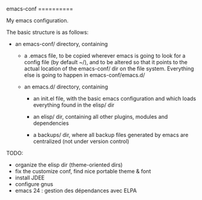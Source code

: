 emacs-conf ==========

My emacs configuration.

The basic structure is as follows:

- an emacs-conf/ directory, containing

  - a .emacs file, to be copied wherever emacs is going to look for a
    config file (by default ~/), and to be altered so that it points
    to the actual location of the emacs-conf/ dir on the file
    system. Everything else is going to happen in emacs-conf/emacs.d/

  - an emacs.d/ directory, containing

    - an init.el file, with the basic emacs configuration and which
      loads everything found in the elisp/ dir

    - an elisp/ dir, containing all other plugins, modules and
      dependencies

    - a backups/ dir, where all backup files generated by emacs are
      centralized (not under version control)

TODO:
 - organize the elisp dir (theme-oriented dirs)
 - fix the customize conf, find nice portable theme & font
 - install JDEE
 - configure gnus
 - emacs 24 : gestion des dépendances avec ELPA
